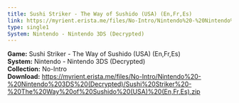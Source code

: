 ```yaml
---
title: Sushi Striker - The Way of Sushido (USA) (En,Fr,Es)
link: https://myrient.erista.me/files/No-Intro/Nintendo%20-%20Nintendo%203DS%20(Decrypted)/Sushi%20Striker%20-%20The%20Way%20of%20Sushido%20(USA)%20(En,Fr,Es).zip
type: single1
System: Nintendo - Nintendo 3DS (Decrypted)
---
```

<b>Game:</b> Sushi Striker - The Way of Sushido (USA) (En,Fr,Es)<br>
<b>System:</b> Nintendo - Nintendo 3DS (Decrypted)<br>
<b>Collection:</b> No-Intro<br>
<b>Download:</b> https://myrient.erista.me/files/No-Intro/Nintendo%20-%20Nintendo%203DS%20(Decrypted)/Sushi%20Striker%20-%20The%20Way%20of%20Sushido%20(USA)%20(En,Fr,Es).zip